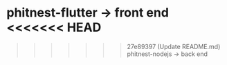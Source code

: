 phitnest-flutter -> front end
<<<<<<< HEAD
=======

>>>>>>> 27e89397 (Update README.md)
phitnest-nodejs -> back end
